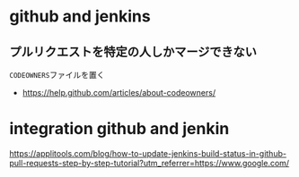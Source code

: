 # github and jenkins

## プルリクエストを特定の人しかマージできない
`CODEOWNERS`ファイルを置く
* https://help.github.com/articles/about-codeowners/

# integration github and jenkin
https://applitools.com/blog/how-to-update-jenkins-build-status-in-github-pull-requests-step-by-step-tutorial?utm_referrer=https://www.google.com/

